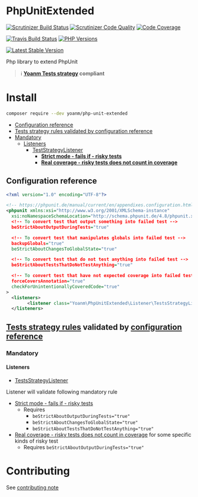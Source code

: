 # PhpUnitExtended
[![Scrutinizer Build Status](https://img.shields.io/scrutinizer/build/g/yoanm/PhpUnitExtended.svg?label=Scrutinizer)](https://scrutinizer-ci.com/g/yoanm/PhpUnitExtended/?branch=master) [![Scrutinizer Code Quality](https://img.shields.io/scrutinizer/g/yoanm/PhpUnitExtended.svg?label=Code%20quality)](https://scrutinizer-ci.com/g/yoanm/PhpUnitExtended/?branch=master) [![Code Coverage](https://img.shields.io/scrutinizer/coverage/g/yoanm/PhpUnitExtended.svg?label=Coverage)](https://scrutinizer-ci.com/g/yoanm/PhpUnitExtended/?branch=master)

[![Travis Build Status](https://img.shields.io/travis/yoanm/PhpUnitExtended/master.svg?label=travis)](https://travis-ci.org/yoanm/PhpUnitExtended) [![PHP Versions](https://img.shields.io/badge/php-5.5%20%2F%205.6%20%2F%207.0-8892BF.svg)](https://php.net/)

[![Latest Stable Version](https://img.shields.io/packagist/v/yoanm/php-unit-extended.svg)](https://packagist.org/packages/yoanm/php-unit-extended)

Php library to extend PhpUnit
> :information_source: **[Yoanm Tests strategy](https://github.com/yoanm/Readme/blob/master/strategy/tests/README.md) compliant**

# Install
```bash
composer require --dev yoanm/php-unit-extended
```

 * [Configuration reference](#configuration-reference)
 * [Tests strategy rules validated by configuration reference](#rules-validated)
  * [Mandatory](#rules-validated-mandatory)
    * [Listeners](#rules-validated-mandatory-listeners)
      * [TestStrategyListener](#rules-validated-mandatory-listeners-TestsStrategyListener)
        * [**Strict mode - fails if - risky tests**](#rules-validated-mandatory-listeners-TestsStrategyListener-rule-1)
        * [**Real coverage - risky tests  does not count in coverage**](#rules-validated-mandatory-listeners-TestsStrategyListener-rule-1)

## Configuration reference
```xml
<?xml version="1.0" encoding="UTF-8"?>

<!-- https://phpunit.de/manual/current/en/appendixes.configuration.html -->
<phpunit xmlns:xsi="http://www.w3.org/2001/XMLSchema-instance"
  xsi:noNamespaceSchemaLocation="http://schema.phpunit.de/4.8/phpunit.xsd"
  <!-- To convert test that output something into failed test -->
  beStrictAboutOutputDuringTests="true"

  <!-- To convert test that manipulates globals into failed test -->
  backupGlobals="true"
  beStrictAboutChangesToGlobalState="true"

  <!-- To convert test that do not test anything into failed test -->
  beStrictAboutTestsThatDoNotTestAnything="true"

  <!-- To convert test that have not expected coverage into failed test -->
  forceCoversAnnotation="true"
  checkForUnintentionallyCoveredCode="true"
>
  <listeners>
        <listener class="Yoanm\PhpUnitExtended\Listener\TestsStrategyListener"/>
  </listeners>
```

<a name="rules-validated"></a>
## [Tests strategy rules](https://github.com/yoanm/Readme/blob/master/strategy/tests/README.md#rules) validated by [configuration reference](#configuration-reference)

<a name="rules-validated-mandatory"></a>
### Mandatory

<a name="rules-validated-mandatory-listeners"></a>
#### Listeners
<a name="rules-validated-mandatory-listeners-TestsStrategyListener"></a>
 * [TestsStrategyListener](./src/Yoanm/PhpUnitExtended/Listener/TestsStrategyListener.php)

 Listener will validate following mandatory rule
<a name="rules-validated-mandatory-listeners-TestsStrategyListener-rule-1"></a>
  * [Strict mode - fails if - risky tests](https://github.com/yoanm/Readme/blob/master/strategy/tests/README.md#rules-strict-mode-fails-if-risky-tests)
    * Requires
      * `beStrictAboutOutputDuringTests="true"`
      * `beStrictAboutChangesToGlobalState="true"`
      * `beStrictAboutTestsThatDoNotTestAnything="true"`
<a name="rules-validated-mandatory-listeners-TestsStrategyListener-rule-1"></a>
  * [Real coverage - risky tests  does not count in coverage](https://github.com/yoanm/Readme/blob/master/strategy/tests/README.md#rules-real-coverage-risky-tests) for some specific kinds of risky test   
     * Requires `beStrictAboutOutputDuringTests="true"`

# Contributing
See [contributing note](./CONTRIBUTING.md)
